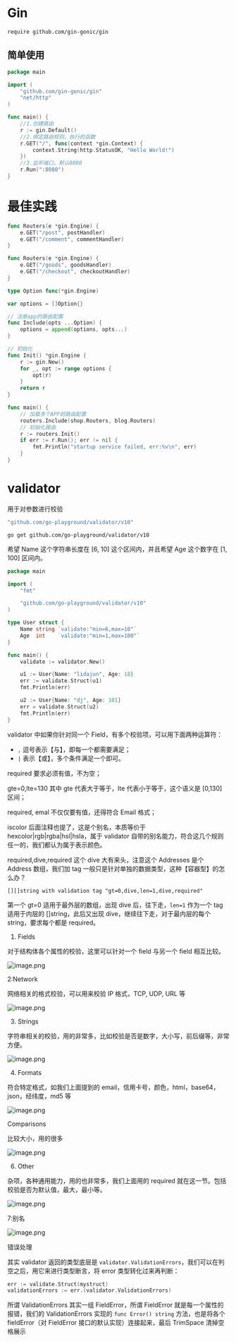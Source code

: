 # Gin

```
require github.com/gin-gonic/gin
```

## 简单使用

```go
package main

import (
    "github.com/gin-gonic/gin"
    "net/http"
)

func main() {
    //1.创建路由
    r := gin.Default()
    //2.绑定路由规则，执行的函数
    r.GET("/", func(context *gin.Context) {
        context.String(http.StatusOK, "Hello World!")
    })
    //3.监听端口，默认8080
    r.Run(":8080")
}
```

# 最佳实践

```go
func Routers(e *gin.Engine) {
    e.GET("/post", postHandler)
    e.GET("/comment", commentHandler)
}
```

```go
func Routers(e *gin.Engine) {
    e.GET("/goods", goodsHandler)
    e.GET("/checkout", checkoutHandler)
}
```

```go
type Option func(*gin.Engine)

var options = []Option{}

// 注册app的路由配置
func Include(opts ...Option) {
    options = append(options, opts...)
}

// 初始化
func Init() *gin.Engine {
    r := gin.New()
    for _, opt := range options {
        opt(r)
    }
    return r
}
```

```go
func main() {
    // 加载多个APP的路由配置
    routers.Include(shop.Routers, blog.Routers)
    // 初始化路由
    r := routers.Init()
    if err := r.Run(); err != nil {
        fmt.Println("startup service failed, err:%v\n", err)
    }
}
```

# validator

用于对参数进行校验

```go
"github.com/go-playground/validator/v10"
```

```
go get github.com/go-playground/validator/v10
```

希望 Name 这个字符串长度在 [6, 10] 这个区间内，并且希望 Age 这个数字在 [1, 100] 区间内。

```go
package main

import (
	"fmt"

	"github.com/go-playground/validator/v10"
)

type User struct {
	Name string `validate:"min=6,max=10"`
	Age  int    `validate:"min=1,max=100"`
}

func main() {
	validate := validator.New()

	u1 := User{Name: "lidajun", Age: 18}
	err := validate.Struct(u1)
	fmt.Println(err)

	u2 := User{Name: "dj", Age: 101}
	err = validate.Struct(u2)
	fmt.Println(err)
}

```

validator 中如果你针对同一个 Field，有多个校验项，可以用下面两种运算符：

- `,` 逗号表示【与】，即每一个都需要满足；
- `|` 表示【或】，多个条件满足一个即可。

required 要求必须有值，不为空；

gte=0,lte=130 其中 gte 代表大于等于，lte 代表小于等于，这个语义是 [0,130] 区间；

required, emal 不仅仅要有值，还得符合 Email 格式；

iscolor 后面注释也提了，这是个别名，本质等价于 hexcolor|rgb|rgba|hsl|hsla，属于 validator 自带的别名能力，符合这几个规则任一的，我们都认为属于表示颜色。

required,dive,required 这个 dive 大有来头，注意这个 Addresses 是个 Address 数组，我们加 tag 一般只是针对单独的数据类型，这种【容器型】的怎么办？

```
[][]string with validation tag "gt=0,dive,len=1,dive,required"
```

第一个 gt=0 适用于最外层的数组，出现 dive 后，往下走，`len=1` 作为一个 tag 适用于内层的 []string，此后又出现 dive，继续往下走，对于最内层的每个 string，要求每个都是 required。

1. Fields

对于结构体各个属性的校验，这里可以针对一个 field 与另一个 field 相互比较。

![image.png](https://p6-juejin.byteimg.com/tos-cn-i-k3u1fbpfcp/3a5a937ea59c4f1083a63b8cd5614a23~tplv-k3u1fbpfcp-zoom-in-crop-mark:4536:0:0:0.awebp?)

 2:Network

网络相关的格式校验，可以用来校验 IP 格式，TCP, UDP, URL 等

![image.png](https://p6-juejin.byteimg.com/tos-cn-i-k3u1fbpfcp/164cf0b9320e443fb5509a4571d72bd5~tplv-k3u1fbpfcp-zoom-in-crop-mark:4536:0:0:0.awebp?)

3. Strings

字符串相关的校验，用的非常多，比如校验是否是数字，大小写，前后缀等，非常方便。

![image.png](https://p9-juejin.byteimg.com/tos-cn-i-k3u1fbpfcp/f846c53a95e44d6e8f4a78238c097e7b~tplv-k3u1fbpfcp-zoom-in-crop-mark:4536:0:0:0.awebp?)

4. Formats

符合特定格式，如我们上面提到的 email，信用卡号，颜色，html，base64，json，经纬度，md5 等

![image.png](https://p6-juejin.byteimg.com/tos-cn-i-k3u1fbpfcp/dbb1486d1b5e4c8d97474fd883eb1f1a~tplv-k3u1fbpfcp-zoom-in-crop-mark:4536:0:0:0.awebp?)

Comparisons

比较大小，用的很多

![image.png](https://p1-juejin.byteimg.com/tos-cn-i-k3u1fbpfcp/850257cdc3b44686b4c706661859d714~tplv-k3u1fbpfcp-zoom-in-crop-mark:4536:0:0:0.awebp?)

6. Other

杂项，各种通用能力，用的也非常多，我们上面用的 required 就在这一节。包括校验是否为默认值，最大，最小等。

![image.png](https://p9-juejin.byteimg.com/tos-cn-i-k3u1fbpfcp/1d60d41cebaf4939b603354c73f57779~tplv-k3u1fbpfcp-zoom-in-crop-mark:4536:0:0:0.awebp?)

7:别名

![image.png](https://p3-juejin.byteimg.com/tos-cn-i-k3u1fbpfcp/ff70c7098b544ee090a657f6612eaa31~tplv-k3u1fbpfcp-zoom-in-crop-mark:4536:0:0:0.awebp?)

错误处理

其实 validator 返回的类型底层是 `validator.ValidationErrors`，我们可以在判空之后，用它来进行类型断言，将 error 类型转化过来再判断：

```go
err := validate.Struct(mystruct)
validationErrors := err.(validator.ValidationErrors)
```

所谓 ValidationErrors 其实一组 FieldError，所谓 FieldError 就是每一个属性的报错，我们的 ValidationErrors 实现的 `func Error() string` 方法，也是将各个 fieldError（对 FieldError 接口的默认实现）连接起来，最后 TrimSpace 清掉空格展示
